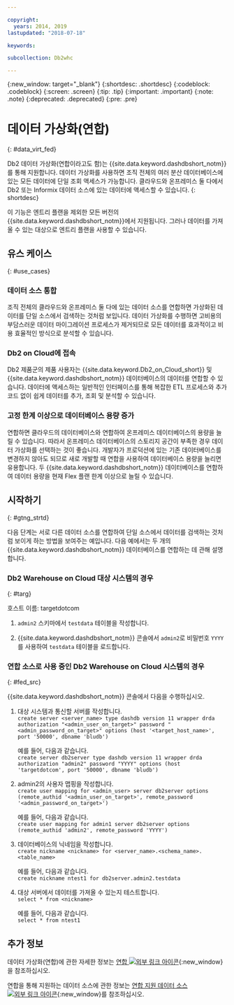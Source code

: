 ```yaml
---

copyright:
  years: 2014, 2019
lastupdated: "2018-07-18"

keywords:

subcollection: Db2whc

---
```


<!-- Attribute definitions --> 
{:new_window: target="_blank"}
{:shortdesc: .shortdesc}
{:codeblock: .codeblock}
{:screen: .screen}
{:tip: .tip}
{:important: .important}
{:note: .note}
{:deprecated: .deprecated}
{:pre: .pre}

# 데이터 가상화(연합)
{: #data_virt_fed}

Db2 데이터 가상화(연합이라고도 함)는 {{site.data.keyword.dashdbshort_notm}}를 통해 지원합니다. 데이터 가상화를 사용하면 조직 전체의 여러 분산 데이터베이스에 있는 모든 데이터에 단일 조회 액세스가 가능합니다. 클라우드와 온프레미스 둘 다에서 Db2 또는 Informix 데이터 소스에 있는 데이터에 액세스할 수 있습니다. 
{: shortdesc}

이 기능은 엔트리 플랜을 제외한 모든 버전의 {{site.data.keyword.dashdbshort_notm}}에서 지원됩니다. 그러나 데이터를 가져올 수 있는 대상으로 엔트리 플랜을 사용할 수 있습니다.

## 유스 케이스
{: #use_cases}

### 데이터 소스 통합

조직 전체의 클라우드와 온프레미스 둘 다에 있는 데이터 소스를 연합하면 가상화된 데이터를 단일 소스에서 검색하는 것처럼 보입니다. 데이터 가상화를 수행하면 고비용의 부담스러운 데이터 마이그레이션 프로세스가 제거되므로 모든 데이터를 효과적이고 비용 효율적인 방식으로 분석할 수 있습니다.

<!-- A company may have started their operations with an on-premises Db2 server. As cloud technology becomes more widespread and companies start to operate on cloud in a cost-effective fashion, there will be continued Cloud growth. However, the organization’s data on both sources remain as a critical component to their decision-making processes. By way of example, a client operating in retail industry needs to be able to access all data, say customer information, to run further analysis on their customers’ consumption behaviors. They need to be able to identify customers, match their records on cloud with already existing ones from an on-premises database and compose them as if the data is being retrieved from a single source. Federation capability here prevents the burdensome data migration process and allows the user to access the data without moving the data.

located in the cloud and on-premises -->

### Db2 on Cloud에 접속

Db2 제품군의 제품 사용자는 {{site.data.keyword.Db2_on_Cloud_short}} 및 {{site.data.keyword.dashdbshort_notm}} 데이터베이스의 데이터를 연합할 수 있습니다. 데이터에 액세스하는 일반적인 인터페이스를 통해 복잡한 ETL 프로세스와 추가 코드 없이 쉽게 데이터를 추가, 조회 및 분석할 수 있습니다.

<!-- Db2 family users would now be able to federate data between Db2 on Cloud and Db2 Warehouse on Cloud. By being provided a common interface for accessing the data, a user can now easily add or query data from or to the Warehouse without complex ETL processes or any additional code. -->

<!-- ### Sharded data across multiple servers

At times, you might choose to partition (shard) your data. With federation capabilities, sharded data can be queried with a unified interface. Federation gives you the ability to better balance your workloads, scale specific parts of an app, and create microservices that work together. -->

<!-- At times, users may choose to partition (shard). With federation capabilities, data can be queried with a unified interface and this lets the user better balance the workload, scale specific parts of an app or create microservices that work together. -->

### 고정 한계 이상으로 데이터베이스 용량 증가

연합하면 클라우드의 데이터베이스와 연합하여 온프레미스 데이터베이스의 용량을 늘릴 수 있습니다. 따라서 온프레미스 데이터베이스의 스토리지 공간이 부족한 경우 데이터 가상화를 선택하는 것이 좋습니다. 개발자가 프로덕션에 있는 기존 데이터베이스를 변경하지 않아도 되므로 새로 개발할 때 연합을 사용하여 데이터베이스 용량을 늘리면 유용합니다. 두 {{site.data.keyword.dashdbshort_notm}} 데이터베이스를 연합하여 데이터 용량을 현재 Flex 플랜 한계 이상으로 늘릴 수 있습니다.

<!-- By using federation, users can increase capacity of an on premises database by federating to or from the cloud. This is a great option if your on premises database is running out of storage. Increased capacity will also be useful for new development as our users no longer need to change a database in production. You can also use this feature to federate between two Db2 on Cloud databases to increase the capacity beyond the current limits of the Flex plan. -->

## 시작하기
{: #gtng_strtd}

다음 단계는 서로 다른 데이터 소스를 연합하여 단일 소스에서 데이터를 검색하는 것처럼 보이게 하는 방법을 보여주는 예입니다. 다음 예에서는 두 개의 {{site.data.keyword.dashdbshort_notm}} 데이터베이스를 연합하는 데 관해 설명합니다.

### Db2 Warehouse on Cloud 대상 시스템의 경우
{: #targ}

호스트 이름: targetdotcom

1. `admin2` 스키마에서 `testdata` 테이블을 작성합니다.

2. {{site.data.keyword.dashdbshort_notm}} 콘솔에서 `admin2`로 비밀번호 `YYYY`를 사용하여 `testdata` 테이블을 로드합니다.

### 연합 소스로 사용 중인 Db2 Warehouse on Cloud 시스템의 경우
{: #fed_src}

{{site.data.keyword.dashdbshort_notm}} 콘솔에서 다음을 수행하십시오.

<!-- 1. Catalog the target machine:<br/>
   `db2 catalog tcpip node <node_name> remote <host_name> server 50000`<br/>

   For example:<br/>
   `db2 catalog tcpip node fedS remote targetdotcom server 50000`

2. Catalog the database on fedS:<br/>
   `db2 catalog db bludb as <db_name> at node <node_name>`

   For example:<br/>
   `db2 catalog db bludb as srcdb at node fedS`

3. Connect to the database on fedS:<br/>
   `db2 connect to <catalog_db_name> user <admin_user> using '<admin_password>'`

   For example:<br/>
   `db2 connect to srcdb user 'admin1' with password 'XXXX'`

4. Create a wrapper on fedS:<br/>
   `db2 "create wrapper drda"` -->

1. 대상 시스템과 통신할 서버를 작성합니다.<br/>
   `create server <server_name> type dashdb version 11 wrapper drda authorization "<admin_user_on_target>" password "<admin_password_on_target>" options (host '<target_host_name>', port '50000', dbname 'bludb')`

   예를 들어, 다음과 같습니다.<br/>
   `create server db2server type dashdb version 11 wrapper drda authorization "admin2" password "YYYY" options (host 'targetdotcom', port '50000', dbname 'bludb')`

2. admin2의 사용자 맵핑을 작성합니다.<br/>
   `create user mapping for <admin_user> server db2server options (remote_authid '<admin_user_on_target>', remote_password '<admin_password_on_target>')`

   예를 들어, 다음과 같습니다.<br/>
   `create user mapping for admin1 server db2server options (remote_authid 'admin2', remote_password 'YYYY')`

3. 데이터베이스의 닉네임을 작성합니다.<br/>
   `create nickname <nickname> for <server_name>.<schema_name>.<table_name>`

   예를 들어, 다음과 같습니다.<br/>
   `create nickname ntest1 for db2server.admin2.testdata`

4. 대상 서버에서 데이터를 가져올 수 있는지 테스트합니다.<br/>
   `select * from <nickname>`

   예를 들어, 다음과 같습니다.<br/>
   `select * from ntest1`

## 추가 정보

데이터 가상화(연합)에 관한 자세한 정보는 [연합 ![외부 링크 아이콘](../../icons/launch-glyph.svg "외부 링크 아이콘")](https://www.ibm.com/support/knowledgecenter/SS6NHC/com.ibm.swg.im.dashdb.doc/fcontainer.html){:new_window}을 참조하십시오.

연합을 통해 지원하는 데이터 소스에 관한 정보는 [연합 지원 데이터 소스 ![외부 링크 아이콘](../../icons/launch-glyph.svg "외부 링크 아이콘")](https://www.ibm.com/support/docview.wss?uid=swg27050561){:new_window}를 참조하십시오.
